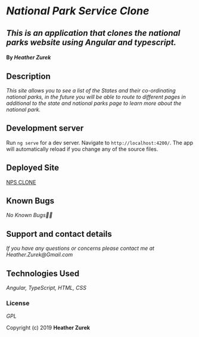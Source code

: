 # _National Park Service Clone_

## _This is an application that clones the national parks website using Angular and typescript._

#### By _**Heather Zurek**_

## Description

_This site allows you to see a list of the States and their co-ordinating national parks, in the future you will be able to route to different pages in additional to the state and national parks page to learn more about the national park._

## Development server

Run `ng serve` for a dev server. Navigate to `http://localhost:4200/`. The app will automatically reload if you change any of the source files.

## Deployed Site

[NPS CLONE](https://npsclone.firebaseapp.com/)

## Known Bugs

_No Known Bugs🐛🐞_

## Support and contact details

_If you have any questions or concerns please contact me at Heather.Zurek@Gmail.com_

## Technologies Used

_Angular, TypeScript, HTML, CSS_

### License

*GPL*

Copyright (c) 2019 **Heather Zurek**
